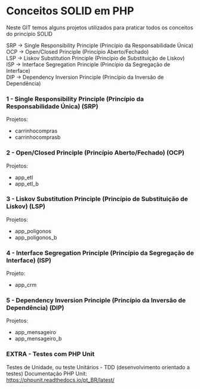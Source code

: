 # Conceitos SOLID em PHP
Neste GIT temos alguns projetos utilizados para praticar todos os conceitos do princípio SOLID

SRP -> Single Responsibility Principle (Princípio da Responsabilidade Única)<br/>
OCP -> Open/Closed Principle (Princípio Aberto/Fechado)<br/>
LSP -> Liskov Substitution Principle (Princípio de Substituição de Liskov)<br/>
ISP -> Interface Segregation Principle (Princípio da Segregação de Interface)<br/>
DIP -> Dependency Inversion Principle (Princípio da Inversão de Dependência)<br/>

### 1 - Single Responsibility Principle (Princípio da Responsabilidade Única) (SRP)

Projetos:
- carrinhocompras
- carrinhocomprasb

### 2 - Open/Closed Principle (Princípio Aberto/Fechado) (OCP)

Projetos:
- app_etl
- app_etl_b

### 3 - Liskov Substitution Principle (Princípio de Substituição de Liskov) (LSP)

Projetos:
- app_poligonos
- app_poligonos_b

### 4 - Interface Segregation Principle (Princípio da Segregação de Interface) (ISP)

Projeto:
- app_crm


### 5 - Dependency Inversion Principle (Princípio da Inversão de Dependência) (DIP)

Projetos:
- app_mensageiro
- app_mensageiro_b


### EXTRA - Testes com PHP Unit
Testes de Unidade, ou teste Unitários - TDD (desenvolvimento orientado a testes)
Documentação PHP Unit: https://phpunit.readthedocs.io/pt_BR/latest/

